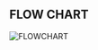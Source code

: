 **FLOW CHART**
---

![FLOWCHART](https://user-images.githubusercontent.com/98827063/153430182-ec4bccf2-0381-4b15-a44d-fbfda0b61f95.jpg)
